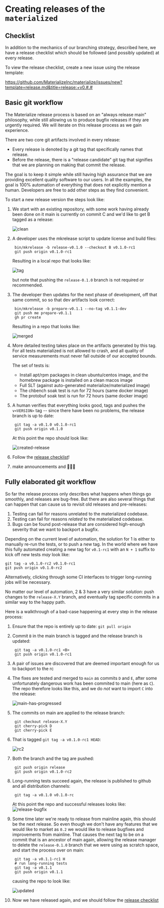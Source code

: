 # Creating releases of the `materialized`

## Checklist

In addition to the mechanics of our branching strategy, described here, we have
a release checklist which should be followed (and possibly updated) at every
release.

To view the release checklist, create a new issue using the release template:

  <https://github.com/MaterializeInc/materialize/issues/new?template=release.md&title=release:+v0.#.#>

## Basic git workflow

The Materialize release process is based on an "always release main" philosophy, while
still allowing us to produce bugfix releases if they are urgently required. We will
iterate on this release process as we gain experience.

There are two core git artifacts involved in every release:

* Every release is denoted by a git tag that specifically names that release.
* Before the release, there is a "release candidate" git tag that signifies that we are
  planning on making that commit the release.

The goal is to keep it simple while still having high assurance that we are providing
excellent quality software to our users. In all the examples, the goal is 100% automation
of everything that does not explicitly mention a human. Developers are free to add other
steps as they find convenient.

To start a new release version the steps look like:

1. We start with an existing repository, with some work having already been done on it
   main is currently on commit C and we'd like to get B tagged as a release:

   ![clean](assets/rel/01-clean.svg)
1. A developer uses the mkrelease script to update license and build files:

        bin/mkrelease -b release-v0.1.0 --checkout B v0.1.0-rc1
        git push origin v0.1.0-rc1

   Resulting in a local repo that looks like:

   ![tag](assets/rel/02-tagged.svg)

   but note that pushing the `release-0.1.0` branch is not required or recommended.

1. The developer then updates for the next phase of development, off that same commit, so
   so that dev artifacts look correct:

        bin/mkrelease -b prepare-v0.1.1 --no-tag v0.1.1-dev
        git push me prepare-v0.1.1
        gh pr create

   Resulting in a repo that looks like:

   ![merged](assets/rel/02.1-merged.svg)

1. More detailed testing takes place on the artifacts generated by this tag. For all
   tests materialized is not allowed to crash, and all quality of service measurements
   must never fall outside of our accepted bounds.

   The set of tests is:
   * Install apt/rpm packages in clean ubuntu/centos image, and the homebrew package is
     installed on a clean macos image
   * Full SLT (against auto-generated materialize/materialized image)
   * The chbench soak test is run for 72 hours (same docker image)
   * The protobuf soak test is run for 72 hours (same docker image)
1. A human verifies that everything looks good, tags and pushes the `v<VERSION>` tag --
   since there have been no problems, the release branch is up to date:

        git tag -a v0.1.0 v0.1.0-rc1
        git push origin v0.1.0

   At this point the repo should look like:

   ![created-release](assets/rel/03-tagged-release.svg)
1. Follow the [release checklist](./release-checklist.md)!
1. make announcements and 🎉💃🕺

## Fully elaborated git workflow

So far the release process only describes what happens when things go smoothly, and
releases are bug-free. But there are also several things that can happen that can cause
us to revisit old releases and pre-releases:

1. Testing can fail for reasons unrelated to the materialized codebase.
2. Testing can fail for reasons _related_ to the materialized codebase.
3. Bugs can be found post-release that are considered high-enough severity that we want
   to backport a bugfix.

Depending on the current level of automation, the solution for 1 is either to manually
re-run the tests, or to push a new tag. In the world where we have this fully automated
creating a new tag for `v0.1-rc1` with an `N + 1` suffix to kick off new tests _may_
look like:

    git tag -a v0.1.0-rc2 v0.1.0-rc1
    git push origin v0.1.0-rc2

Alternatively, clicking through some CI interfaces to trigger long-running jobs will be
necessary.

No matter our level of automation, 2 & 3 have a very similar _solution_: push changes to
the `release-X.Y` branch, and eventually tag specific commits in a similar way to the
happy path.

Here is a walkthrough of a bad-case happening at every step in the release process:

1. Ensure that the repo is entirely up to date: `git pull origin`
1. Commit `B` in the main branch is tagged and the release branch is updated:

        git tag -a v0.1.0-rc1 <B>
        git push origin v0.1.0-rc1
1. A pair of issues are discovered that are deemed important enough for us to backport to
   the rc
1. The fixes are tested and merged to `main` as commits `D` and `E`, after some
   unfortunately dangerous work has been commited to main (here as `C`). The repo
   therefore looks like this, and we do _not_ want to import `C` into the release:

   ![main-has-progressed](assets/rel/04-main-progressed.svg)
1. The commits on main are applied to the release branch:

        git checkout release-X.Y
        git cherry-pick D
        git cherry-pick E
1. That is tagged `git tag -a v0.1.0-rc1 HEAD`:

   ![rc2](assets/rel/05-tagged-rc2.svg)
1. Both the branch and the tag are pushed:

        git push origin release
        git push origin v0.1.0-rc2
1. Long-running tests succeed again, the release is published to github and all
   distribution channels:

        git tag -a v0.1.0 v0.1.0-rc

   At this point the repo and successful releases looks like:
   ![release-bugfix](assets/rel/06-release-010.svg)
1. Some time later we're ready to release from mainline again, this should be the next
   release. So even though we don't have any features that we would like to market as
   `0.2` we would like to release bugfixes and improvements from mainline. That causes
   the next tag to be on a commit that is an ancestor of main again, allowing the
   release manager to delete the `release-0.1.0` branch that we were using as scratch
   space, and start the process over on main:

        git tag -a v0.1.1-rc1 H
        # run long-running tests
        git tag -a v0.1.1
        git push origin v0.1.1
   causing the repo to look like:

   ![updated](assets/rel/07-release-011.svg)
1. Now we have released again, and we should follow the [release
   checklist](./release-checklist.md)
